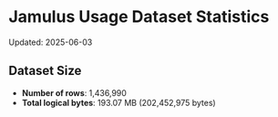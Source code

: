 # Jamulus Usage Dataset Statistics

Updated: 2025-06-03

## Dataset Size
- **Number of rows**: 1,436,990
- **Total logical bytes**: 193.07 MB (202,452,975 bytes)
